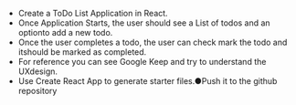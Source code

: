 - Create a ToDo List Application in React.
- Once Application Starts, the user should see a List of todos and an optionto add a new todo.
- Once the user completes a todo, the user can check mark the todo and itshould be marked as completed.
- For reference you can see Google Keep and try to understand the UXdesign.
- Use Create React App to generate starter files.●Push it to the github repository
